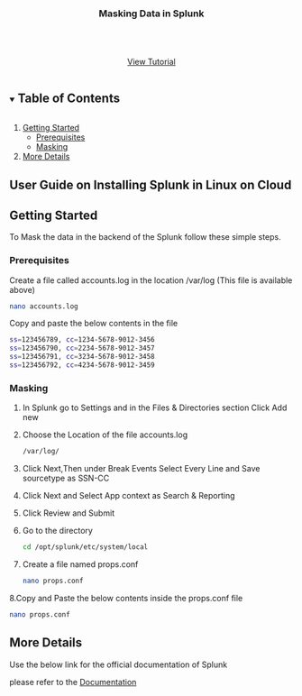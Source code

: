 


<p align="center">
  <h3 align="center">Masking Data in Splunk</h3>

  <p align="center">
    <br />
    <br />
    <br />
    <a href="">View Tutorial</a>
  </p>
</p>



<!-- TABLE OF CONTENTS -->
<details open="open">
  <summary><h2 style="display: inline-block">Table of Contents</h2></summary>
  <ol>
    <li>
      <a href="#getting-started">Getting Started</a>
      <ul>
        <li><a href="#prerequisites">Prerequisites</a></li>
        <li><a href="#Masking">Masking</a></li>
      </ul>
    </li>
    <li><a href="#More Details">More Details</a></li>
  </ol>
</details>



<!-- ABOUT THE PROJECT -->
## User Guide on Installing Splunk in Linux on Cloud





<!-- GETTING STARTED -->
## Getting Started

To Mask the data in the backend of the Splunk follow these simple steps.

### Prerequisites

 Create a file called accounts.log in the location /var/log (This file is available above)
  ```sh
  nano accounts.log
  ```
  
  Copy and paste the below contents in the file
   ```sh
  ss=123456789, cc=1234-5678-9012-3456
  ss=123456790, cc=2234-5678-9012-3457
  ss=123456791, cc=3234-5678-9012-3458
  ss=123456792, cc=4234-5678-9012-3459
  ```

### Masking

1. In Splunk go to Settings and in the Files & Directories section Click Add new 
 
2. Choose the Location of the file accounts.log
   ```sh
   /var/log/
   ```
3. Click Next,Then under Break Events Select Every Line and Save sourcetype as SSN-CC 
 
4. Click Next and Select App context as Search & Reporting
   
5. Click Review and Submit

6. Go to the directory
   ```sh
   cd /opt/splunk/etc/system/local
   ```
   
7. Create a file named props.conf
   ```sh
   nano props.conf
   ```
   
8.Copy and Paste the below contents inside the props.conf file
   ```sh
   nano props.conf
   ```

<!-- USAGE EXAMPLES -->
## More Details

Use the below link for the official documentation of Splunk

 please refer to the [Documentation](https://docs.splunk.com/Documentation/Splunk/8.2.2/Data/Anonymizedata)





